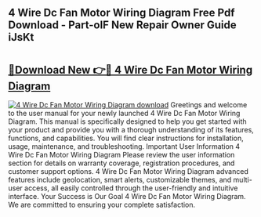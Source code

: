 ## 4 Wire Dc Fan Motor Wiring Diagram Free Pdf Download - Part-oIF New Repair Owner Guide iJsKt

# <h2><a href="http://dfkti2.blite.top/?on=4+Wire+Dc+Fan+Motor+Wiring+Diagram">🔗Download New 👉🔴 4 Wire Dc Fan Motor Wiring Diagram</a></h2>

[![4 Wire Dc Fan Motor Wiring Diagram download](https://i.imgur.com/lujVjoI.png)](http://dfkti2.blite.top/?on=4+Wire+Dc+Fan+Motor+Wiring+Diagram)
Greetings and welcome to the user manual for your newly launched 4 Wire Dc Fan Motor Wiring Diagram. This manual is specifically designed to help you get started with your product and provide you with a thorough understanding of its features, functions, and capabilities. You will find clear instructions for installation, usage, maintenance, and troubleshooting. Important User Information 4 Wire Dc Fan Motor Wiring Diagram Please review the user information section for details on warranty coverage, registration procedures, and customer support options. 4 Wire Dc Fan Motor Wiring Diagram advanced features include geolocation, smart alerts, customizable themes, and multi-user access, all easily controlled through the user-friendly and intuitive interface. Your Success is Our Goal 4 Wire Dc Fan Motor Wiring Diagram. We are committed to ensuring your complete satisfaction.
